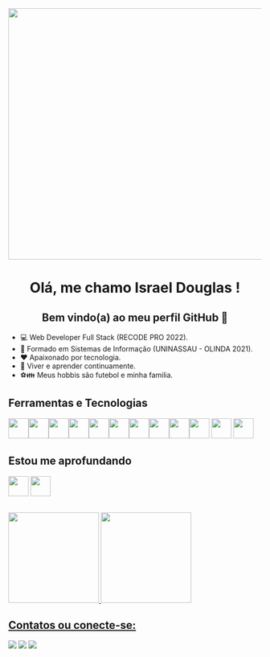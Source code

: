 <div align="center">
<img src="https://www.al-burraq.com/blogs/wp-content/uploads/2019/12/Difference-Between-Front-End-Developer-and-Back-End-Developer.jpg" width="900" height="500"/>
</div>

<h1 align="center"> Olá, me chamo Israel Douglas !</h1>

<h2 align="center"> Bem vindo(a) ao meu perfil GitHub 👋</h2>

- 💻 Web Developer Full Stack (RECODE PRO 2022).
- 🏫 Formado em Sistemas de Informação (UNINASSAU - OLINDA 2021).
- ❤️ Apaixonado por tecnologia.
- 📓 Viver e aprender continuamente.
- ⚽👪 Meus hobbis são futebol e minha familia.
  
## Ferramentas e Tecnologias
  <img src="https://cdn.jsdelivr.net/gh/devicons/devicon/icons/html5/html5-original.svg" width="40" height="40"/><img src="https://cdn.jsdelivr.net/gh/devicons/devicon/icons/css3/css3-original.svg" width="40" height="40"/><img src="https://cdn.jsdelivr.net/gh/devicons/devicon/icons/javascript/javascript-original.svg" width="40" height="40"/><img src="https://cdn.jsdelivr.net/gh/devicons/devicon/icons/bootstrap/bootstrap-original.svg" width="40" height="40"/><img src="https://cdn.jsdelivr.net/gh/devicons/devicon/icons/java/java-original.svg"  width="40" height="40"/><img src="https://cdn.jsdelivr.net/gh/devicons/devicon/icons/dotnetcore/dotnetcore-original.svg" width="40" height="40"/><img src="https://cdn.jsdelivr.net/gh/devicons/devicon/icons/git/git-original.svg" width="40" height="40"/><img src="https://cdn.jsdelivr.net/gh/devicons/devicon/icons/github/github-original-wordmark.svg" width="40" height="40"/><img src="https://cdn.jsdelivr.net/gh/devicons/devicon/icons/mysql/mysql-original.svg" width="40" height="40"/><img src="https://cdn.jsdelivr.net/gh/devicons/devicon/icons/mongodb/mongodb-original.svg" width="40" height="40"/>
            <img src="https://cdn.jsdelivr.net/gh/devicons/devicon/icons/spring/spring-original.svg" width="40" height="40"/>
            <img src="https://cdn.jsdelivr.net/gh/devicons/devicon/icons/vscode/vscode-original.svg" width="40" height="40"/>
          
 ## Estou me aprofundando

<img src="https://cdn.jsdelivr.net/gh/devicons/devicon/icons/java/java-original.svg" width="40" height="40"/> <img src="https://cdn.jsdelivr.net/gh/devicons/devicon/icons/spring/spring-original.svg" width="40" height="40"/>        

##

<div>
<a href="https://github.com/israeldouglas25">
<img height="180em" src="https://github-readme-stats.vercel.app/api/top-langs/?username=israeldouglas25&layout=compact&langs_count=7&theme=dracula"/>
<img height="180em" src="https://github-readme-stats.vercel.app/api?username=israeldouglas25&show_icons=true&theme=dracula&include_all_commits=true&count_private=true"/>
</div>
  
  ## Contatos ou conecte-se:

<div>
<a href = "mailto:israeldouglas25@gmail.com"><img src="https://img.shields.io/badge/Gmail-D14836?style=for-the-badge&logo=gmail&logoColor=white" target="_blank"></a>
<a href="https://instagram.com/israeldouglas25" target="_blank"><img src="https://img.shields.io/badge/-Instagram-%23E4405F?style=for-the-badge&logo=instagram&logoColor=white" target="_blank"></a>
<a href="https://www.linkedin.com/in/israeldouglas25" target="_blank"><img src="https://img.shields.io/badge/-LinkedIn-%230077B5?style=for-the-badge&logo=linkedin&logoColor=white" target="_blank"></a>   
</div>
<!---
israeldouglas25/israeldouglas25 is a ✨ special ✨ repository because its `README.md` (this file) appears on your GitHub profile.
You can click the Preview link to take a look at your changes.
--->
